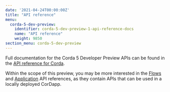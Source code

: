 ```yaml
---
date: '2021-04-24T00:00:00Z'
title: "API reference"
menu:
  corda-5-dev-preview:
    identifier: corda-5-dev-preview-1-api-reference-docs
    name: "API reference"
    weight: 9850
section_menu: corda-5-dev-preview
---
```


Full documentation for the Corda 5 Developer Preview APIs can be found in the [API reference for Corda](/en/api-ref/corda/5.0-dev-preview-1/open-source/api-ref-corda-5-dev-preview.html).

Within the scope of this preview, you may be more interested in the [Flows](/en/api-ref/corda/5.0-dev-preview-1/open-source/modules/corda-flows/flows/) and [Application](/en/api-ref/corda/5.0-dev-preview-1/open-source/modules/corda-application/application/) API references, as they contain APIs that can be used in a locally deployed CorDapp.
